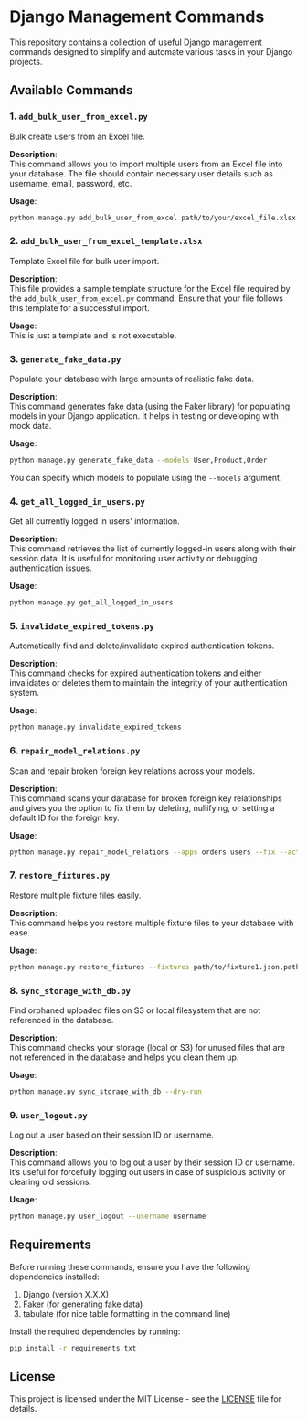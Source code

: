 
# Django Management Commands

This repository contains a collection of useful Django management commands designed to simplify and automate various tasks in your Django projects.

## Available Commands

### 1. **`add_bulk_user_from_excel.py`**
Bulk create users from an Excel file.

**Description**:  
This command allows you to import multiple users from an Excel file into your database. The file should contain necessary user details such as username, email, password, etc.

**Usage**:
```bash
python manage.py add_bulk_user_from_excel path/to/your/excel_file.xlsx
```

### 2. **`add_bulk_user_from_excel_template.xlsx`**
Template Excel file for bulk user import.

**Description**:  
This file provides a sample template structure for the Excel file required by the `add_bulk_user_from_excel.py` command. Ensure that your file follows this template for a successful import.

**Usage**:  
This is just a template and is not executable.

### 3. **`generate_fake_data.py`**
Populate your database with large amounts of realistic fake data.

**Description**:  
This command generates fake data (using the Faker library) for populating models in your Django application. It helps in testing or developing with mock data.

**Usage**:
```bash
python manage.py generate_fake_data --models User,Product,Order
```

You can specify which models to populate using the `--models` argument.

### 4. **`get_all_logged_in_users.py`**
Get all currently logged in users' information.

**Description**:  
This command retrieves the list of currently logged-in users along with their session data. It is useful for monitoring user activity or debugging authentication issues.

**Usage**:
```bash
python manage.py get_all_logged_in_users
```

### 5. **`invalidate_expired_tokens.py`**
Automatically find and delete/invalidate expired authentication tokens.

**Description**:  
This command checks for expired authentication tokens and either invalidates or deletes them to maintain the integrity of your authentication system.

**Usage**:
```bash
python manage.py invalidate_expired_tokens
```

### 6. **`repair_model_relations.py`**
Scan and repair broken foreign key relations across your models.

**Description**:  
This command scans your database for broken foreign key relationships and gives you the option to fix them by deleting, nullifying, or setting a default ID for the foreign key.

**Usage**:
```bash
python manage.py repair_model_relations --apps orders users --fix --action nullify
```

### 7. **`restore_fixtures.py`**
Restore multiple fixture files easily.

**Description**:  
This command helps you restore multiple fixture files to your database with ease.

**Usage**:
```bash
python manage.py restore_fixtures --fixtures path/to/fixture1.json,path/to/fixture2.json
```

### 8. **`sync_storage_with_db.py`**
Find orphaned uploaded files on S3 or local filesystem that are not referenced in the database.

**Description**:  
This command checks your storage (local or S3) for unused files that are not referenced in the database and helps you clean them up.

**Usage**:
```bash
python manage.py sync_storage_with_db --dry-run
```

### 9. **`user_logout.py`**
Log out a user based on their session ID or username.

**Description**:  
This command allows you to log out a user by their session ID or username. It’s useful for forcefully logging out users in case of suspicious activity or clearing old sessions.

**Usage**:
```bash
python manage.py user_logout --username username
```

## Requirements

Before running these commands, ensure you have the following dependencies installed:

1. Django (version X.X.X)
2. Faker (for generating fake data)
3. tabulate (for nice table formatting in the command line)

Install the required dependencies by running:

```bash
pip install -r requirements.txt
```

## License

This project is licensed under the MIT License - see the [LICENSE](LICENSE) file for details.
